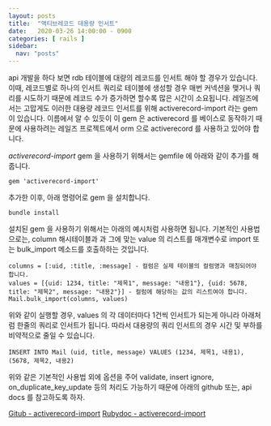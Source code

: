 ```yaml
---
layout: posts
title:  "액티브레코드 대용량 인서트"
date:   2020-03-26 14:00:00 - 0900
categories: [ rails ]
sidebar:
  nav: "posts"
---
```


api 개발을 하다 보면 rdb 테이블에 대량의 레코드를 인서트 해야 할 경우가 있습니다. 이때, 레코드별로 하나의 인서트 쿼리로 테이블에 생성할 경우 매번 커넥션을 맺거나 쿼리를 시도하기 때문에 레코드 수가 증가하면 할수록 많은 시간이 소요됩니다.
레일즈에서는 고맙게도 이러한 대용량 레코드 인서트를 위해 activerecord-import 라는 gem 이 있습니다. 이름에서 알 수 있듯이 이 gem 은 activerecord 를 베이스로 동작하기 때문에 사용하려는 레일즈 프로젝트에서 orm 으로 activerecord 를 사용하고 있어야 합니다.<br>

*activerecord-import* gem 을 사용하기 위해서는 gemfile 에 아래와 같이 추가를 해줍니다.
~~~
gem 'activerecord-import'
~~~
추가한 이후, 아래 명령어로 gem 을 설치합니다.
~~~
bundle install
~~~

설치된 gem 을 사용하기 위해서는 아래의 예시처럼 사용하면 됩니다.
기본적인 사용법으로는, column 해시테이블과 과 그에 맞는 value 의 리스트를 매개변수로 import 또는 bulk_import 메소드를 호출하하는 것입니다.
~~~
columns = [:uid, :title, :message] - 컬럼은 실제 테이블의 컬럼명과 매칭되어야 합니다.
values = [{uid: 1234, title: "제목1", message: "내용1"}, {uid: 5678, title: "제목2", message: "내용2"}] - 컬럼에 해당하는 값의 리스트여야 합니다.
Mail.bulk_import(columns, values)
~~~
위와 같이 실행할 경우, values 의 각 데이터마다 1건씩 인서트가 되는게 아니라 아래처럼 한줄의 쿼리로 인서트가 됩니다. 따라서 대용량의 쿼리 인서트의 경우 시간 및 부하를 비약적으로 줄일 수 있습니다.
~~~
INSERT INTO Mail (uid, title, message) VALUES (1234, 제목1, 내용1), (5678, 제목2, 내용2)
~~~
위와 같은 기본적인 사용법 외에 옵션을 주어 validate, insert ignore, on_duplicate_key_update 등의 처리도 가능하기 때문에 아래의 github 또는, api docs 를 참고하도록 하자.

[Gitub - activerecord-import](https://github.com/zdennis/activerecord-import)
[Rubydoc - activerecord-import](https://rubydoc.info/gems/activerecord-import/ActiveRecord/Base#bulk_import-class_method)